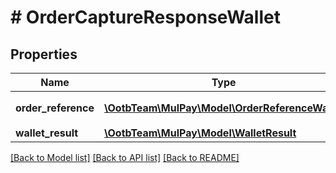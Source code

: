 # # OrderCaptureResponseWallet

## Properties

Name | Type | Description | Notes
------------ | ------------- | ------------- | -------------
**order_reference** | [**\OotbTeam\MulPay\Model\OrderReferenceWallet**](OrderReferenceWallet.md) | 取引参照情報 | [optional]
**wallet_result** | [**\OotbTeam\MulPay\Model\WalletResult**](WalletResult.md) |  | [optional]

[[Back to Model list]](../../README.md#models) [[Back to API list]](../../README.md#endpoints) [[Back to README]](../../README.md)
